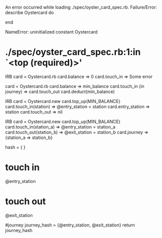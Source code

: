 An error occurred while loading ./spec/oyster_card_spec.rb.
Failure/Error:
  describe Oystercard do

  end

NameError:
  uninitialized constant Oystercard
# ./spec/oyster_card_spec.rb:1:in `<top (required)>'

IRB
card = Oystercard.rb
card.balance
=> 0
card.touch_in
=> Some error


card = Oystercard.rb
card.balance
=> min_balance
card.touch_in
(in journey)
=> card.touch_out
card.deduct(min_balance)

IRB
card = Oystercard.new
card.top_up(MIN_BALANCE)
card.touch_in(station)
=> @entry_station = station
card.entry_station
=> station
card.touch_out
=> nil

IRB
card = Oystercard.new
card.top_up(MIN_BALANCE)
card.touch_in(station_a)
=> @entry_station = station_a
card.touch_out(station_b)
=> @exit_station = station_b
card.journey
=> {station_a => station_b}




hash = { }

# touch in
@entry_station

# touch out
@exit_station

#journey
journey_hash = {@entry_station, @exit_station}
return journey_hash
